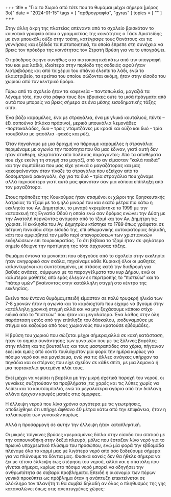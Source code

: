 +++
title = "Για το Χωριό από τότε που το θυμάμαι μέχρι σήμερα [μέρος 3ο]"
date = "2024-01-15"
tags = [ "αρθρογραφία", "gyras" ]
topics = [ "" ]
+++

Στην άλλη άκρη της πλατείας απέναντι από το σχολείο βρισκόταν το κοινοτικό γραφείο όπου ο γραμματέας της κοινότητας ο Τάσε Αριστείδης με ένα μπουκάλι ούζο στην τσέπη, κατέγραφε τους θανάτους και τις γεννήσεις και εξέδιδε τα πιστοποιητικά, τα οποία έπρεπε στη συνέχεια να βρεις τον πρόεδρο της κοινότητας τον Στρατή Βρύση για να το υπογράψει.

Ο πρόεδρος άφηνε συνήθως στα πιστοποιητικά κάτω  από την υπογραφή του και μια λαδιά, ιδιαίτερα  στην περίοδο της σοδειάς αφού ήταν λιοτριβιάρης και από τα χέρια του σπάνια έλειπε το λάδι, ενώ το ελαιοτριβείο, τα ερείπια του οποίου σώζονται ακόμη, ήταν στην είσοδο του χωριού από τον κεντρικό δρόμο.

Γύρω από το σχολείο ήταν τα καφενεία – παντοπωλεία, μαγαζιά τα λέγαμε τότε, που στα ράφια τους δεν έβρισκες ούτε τα μισά πράγματα από αυτά που μπορείς να βρεις σήμερα σε ένα μέσης εισοδηματικής τάξης σπίτι.

Ένα βάζο καραμέλες, ένα με στραγάλια, ένα με γλυκό κουταλιού, πέντε – έξι σαπούνια (πλάκα πράσινο), μερικά μπουκάλια λεμονάδες -πορτοκαλάδες, δυο – τρεις  νταμιτζάνες με κρασί και ούζο και δυό - τρία  τσουβάλια με φασόλια -φακές και ρύζι.

Όταν πηγαίναμε με μια δραχμή να πάρουμε καραμέλες ή στραγάλια περιμέναμε με αγωνία την ποσότητα που θα μας έδιναν, γιατί αυτή δεν ήταν σταθερή, εξαρτιόταν από  πολλούς παράγοντες: Από τα αποθέματα που είχε εκείνη τη στιγμή στο μαγαζί, από το  αν είμασταν “καλά παιδιά” και την συμπάθεια που μας είχε γενικά ο μαγαζάτορας και μας κακοφαίνονταν όταν τίναζε τα στραγάλια που εξείχαν από το δοσομετρικό ρακογυάλι, όχι για τα δυό – τρία στραγάλια που χάναμε αλλά περισσότερο γιατί αυτό μας φαινόταν σαν μια κάποια επίπληξη από τον μαγαζάτορα.

Στους πρόποδες της Κουκούμας ήταν κτισμένοι οι χώροι της θρησκευτικής λατρείας   το τζαμί με το ψηλό μιναρέ του και εκατό μέτρα πιο κάτω η εκκλησία του Αγ. Δημητρίου, το μιναρέ γκρεμίστηκε το 1999 με την κατασκευή της Εγνατία Οδού η οποία ενώ σαν δρόμος ενώνει την Δύση με την Ανατολή περνώντας ανάμεσα από το τζαμί και τον Αγ. Δημήτρη τις χώρισε. Η εκκλησία του Αγ. Δημητρίου κτίστηκε το 1789 όπως γράφεται σε πέτρινη πινακίδα στην είσοδό της, επί οθωμανικής αυτοκρατορίας δηλαδή, κάτι που αμφισβητεί τον μύθο περί απαγορεύσεων   των χριστιανικών εκδηλώσεων  επί τουρκοκρατίας. Το ότι βέβαια το τζαμί ήταν σε ψηλότερο σημείο έδειχνε την προτίμηση της τότε άρχουσας τάξης.

Θυμάμαι έντονα το μονοπάτι που οδηγούσε από το σχολείο στην εκκλησία ήταν ανηφορικό σαν σκάλα, πηγαίναμε κάθε Κυριακή όλοι οι μαθητές καλοντυμένοι και συντεταγμένοι, με στάσεις κατά την διαδρομή για βαθιές ανάσες, σύμφωνα με τα παραγγέλματα του κυρ Δήμου, ενώ οι καλύτεροι μαθητές από εμάς έλεγαν εκ περιτροπής το “πιστεύω” και το “πάτερ υμών” βγαίνοντας στην κατάλληλη στιγμή στο κέντρο της εκκλησίας.

Εκείνο που έντονα θυμάμαι,επειδή είμασταν σε πολύ τρυφερή ηλικία των 7-8 χρονών ήταν η αγωνία και το καρδιοχτύπι που είχαμε να βγούμε στην κατάλληλη χρονική στιγμή αλλά και να μην ξεχάσουμε κάποιο στίχο ειδικά από το “πιστεύω” που ήταν και μεγαλύτερο. Ένα λάθος στην όλη παράσταση εκτός από την επίπληξη του δάσκαλου, ισοδυναμούσε με στίγμα και καζούρα από τους χωριανούς που κρατούσε εβδομάδες.

Η βρύση του χωριού που σώζεται μέχρι σήμερα,αλλά σε κακή κατάσταση, ήταν το σημείο συνάντησης των γυναικών που με τις ξύλινες  βαρέλες στην πλάτη και τις βουτσέλες και τους μαστραπάδες στα χέρια, πήγαιναν εκεί και εμείς από κοντά τουλάχιστον μία φορά την ημέρα κυρίως για πόσιμο νερό  και για  μαγείρεμα, ενώ για τις άλλες ανάγκες υπήρχαν τα πηγάδια και οι στέρνες που είχε σχεδόν σε κάθε σπίτι, με μια λεμονιά ή μια πορτοκαλιά φυτεμένη πλάι τους.

Εκεί μέχρι να γεμίσει η βαρέλα με την μικρή σχετικά παροχή του νερού, οι γυναίκες συζητούσαν τα προβλήματα ,τις χαρές και τις λύπες  χωρίς να λείπει και το κουτσομπολιό, ενώ τα μεγαλύτερα αγόρια από την διπλανή αλάνα  έριχναν κρυφές ματιές στις όμορφες.

Η έλλειψη νερού που λίγα χρόνια αργότερα με τις γεωτρήσεις, αποδείχθηκε ότι υπήρχε άφθονο 40 μέτρα κάτω από την επιφάνεια, ήταν η  ταλαιπωρία των γυναικών κυρίως.

Αλλά η προσαρμογή σε αυτήν την έλλειψη ήταν καταπληκτική.

Οι μικρές τσίγκινες βρύσες κρεμασμένες δίπλα στην είσοδο του σπιτιού με την σαπουνοθήκη στην δεξιά πλευρά, μόλις που έσταζαν λίγο νερό για το πρωινό υποχρεωτικό πλύσιμο του προσώπου, ενώ μία φορά την εβδομάδα πλέναμε όλο το κορμί μας με λιγότερο νερό από όσο ξοδεύουμε  σήμερα για να πλύνουμε τα δόντια μας. Φυσικά κανείς δεν θα ήθελε σήμερα να ζει με τέτοια έλλειψη έως στέρηση του νερού, αλλά και η σπατάλη που γίνεται σήμερα, κυρίως στο πόσιμο νερό μπορεί να οδηγήσει την ανθρωπότητα σε σοβαρά προβλήματα. Επειδή η οικονομία των πόρων γενικά προκύπτει ως πρόβλημα όταν η ανάπτυξη επεκτείνεται σε ολόκληρο τον πλανήτη τι θα συμβεί δηλαδή αν όλος ο  πληθυσμός της γης καταναλώνει όπως στις ανεπτυγμένες χώρες;
